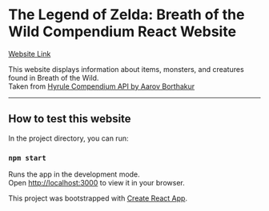 # The Legend of Zelda: Breath of the Wild Compendium React Website

[Website Link](https://botwcompendium.netlify.app/)

This website displays information about items, monsters, and creatures found in Breath of the Wild.\
Taken from [Hyrule Compendium API by Aarov Borthakur](https://gadhagod.github.io/Hyrule-Compendium-API/#/)

---

## How to test this website

In the project directory, you can run:

### `npm start`

Runs the app in the development mode.\
Open [http://localhost:3000](http://localhost:3000) to view it in your browser.

This project was bootstrapped with [Create React App](https://github.com/facebook/create-react-app).
